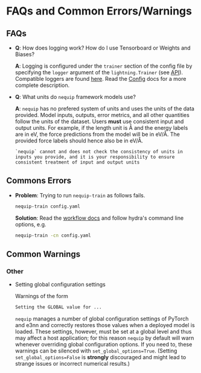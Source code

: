 # FAQs and Common Errors/Warnings

## FAQs

  - **Q**: How does logging work? How do I use Tensorboard or Weights and Biases?

    **A**: Logging is configured under the `trainer` section of the config file by specifying the `logger` argument of the `lightning.Trainer` (see [API](https://lightning.ai/docs/pytorch/stable/common/trainer.html#trainer-class-api)). Compatible loggers are found [here](https://lightning.ai/docs/pytorch/stable/api_references.html#loggers). Read the [Config](config.md) docs for a more complete description.


  - **Q**: What units do `nequip` framework models use?

    **A**: `nequip` has no prefered system of units and uses the units of the data provided. Model inputs, outputs, error metrics, and all other quantities follow the units of the dataset. Users **must** use consistent input and output units. For example, if the length unit is Å and the energy labels are in eV, the force predictions from the model will be in eV/Å. The provided force labels should hence also be in eV/Å. 

	```{warning}
	`nequip` cannot and does not check the consistency of units in inputs you provide, and it is your responsibility to ensure consistent treatment of input and output units
	```


## Commons Errors

  - **Problem**: Trying to run `nequip-train` as follows fails.
    ```bash
	nequip-train config.yaml
	```
	**Solution**: Read the [workflow docs](workflow.md) and follow hydra's command line options, e.g.
	```bash
	nequip-train -cn config.yaml
	```

## Common Warnings


### Other

  - Setting global configuration settings
    
    Warnings of the form
    ```txt
    Setting the GLOBAL value for ...
    ```
    `nequip` manages a number of global configuration settings of PyTorch and e3nn and correctly restores those values when a deployed model is loaded. These settings, however, must be set at a global level and thus may affect a host application;  for this reason `nequip` by default will warn whenever overriding global configuration options.  If you need to, these warnings can be silenced with `set_global_options=True`.  (Setting `set_global_options=False` is **strongly** discouraged and might lead to strange issues or incorrect numerical results.)